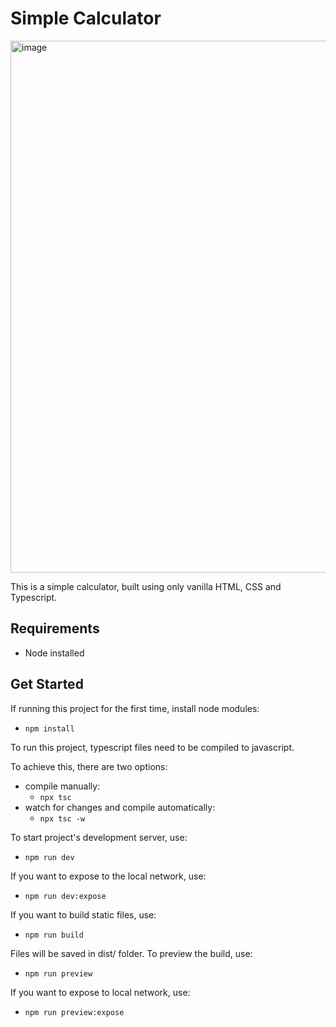 # Simple Calculator
<img width="850" height="851" alt="image" src="https://github.com/user-attachments/assets/293c18ff-cb34-468d-b539-df7582863341" />

This is a simple calculator, built using only vanilla HTML, CSS and Typescript.

## Requirements

- Node installed

## Get Started

If running this project for the first time, install node modules:
- `npm install`

To run this project, typescript files need to be compiled to javascript.

To achieve this, there are two options:
- compile manually:
  - `npx tsc`
- watch for changes and compile automatically:
  - `npx tsc -w`

To start project's development server, use:
 - `npm run dev`

If you want to expose to the local network, use:
 - `npm run dev:expose`

If you want to build static files, use:
 - `npm run build`

Files will be saved in dist/ folder. To preview the build, use:
 - `npm run preview`

If you want to expose to local network, use:
 - `npm run preview:expose`
